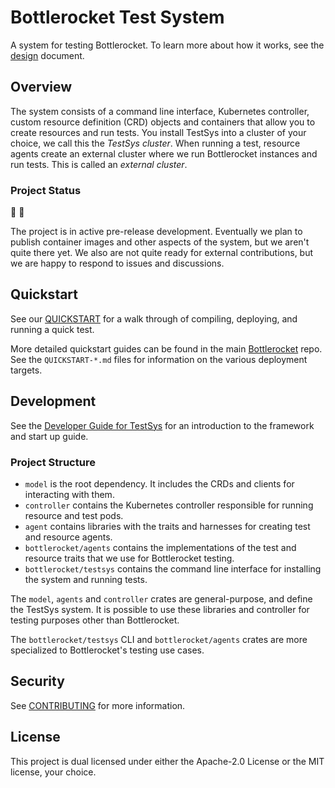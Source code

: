 # Bottlerocket Test System

A system for testing Bottlerocket.
To learn more about how it works, see the [design](design/DESIGN.md) document.

## Overview

The system consists of a command line interface, Kubernetes controller, custom resource definition (CRD) objects and containers that allow you to create resources and run tests.
You install TestSys into a cluster of your choice, we call this the *TestSys cluster*.
When running a test, resource agents create an external cluster where we run Bottlerocket instances and run tests.
This is called an *external cluster*.

### Project Status

🚧 👷

The project is in active pre-release development.
Eventually we plan to publish container images and other aspects of the system, but we aren't quite there yet.
We also are not quite ready for external contributions, but we are happy to respond to issues and discussions.

## Quickstart

See our [QUICKSTART](docs/QUICKSTART.md) for a walk through of compiling, deploying, and running a quick test.

More detailed quickstart guides can be found in the main [Bottlerocket](https://github.com/bottlerocket-os/bottlerocket/) repo.
See the `QUICKSTART-*.md` files for information on the various deployment targets.

## Development

See the [Developer Guide for TestSys](docs/DEVELOPER.md) for an introduction to the framework and start up guide.

### Project Structure

- `model` is the root dependency. It includes the CRDs and clients for interacting with them.
- `controller` contains the Kubernetes controller responsible for running resource and test pods.
- `agent` contains libraries with the traits and harnesses for creating test and resource agents.
- `bottlerocket/agents` contains the implementations of the test and resource traits that we use for Bottlerocket testing.
- `bottlerocket/testsys` contains the command line interface for installing the system and running tests.

The `model`, `agents` and `controller` crates are general-purpose, and define the TestSys system.
It is possible to use these libraries and controller for testing purposes other than Bottlerocket.

The `bottlerocket/testsys` CLI and `bottlerocket/agents` crates are more specialized to Bottlerocket's testing use cases.

## Security

See [CONTRIBUTING](CONTRIBUTING.md#security-issue-notifications) for more information.

## License

This project is dual licensed under either the Apache-2.0 License or the MIT license, your choice.
